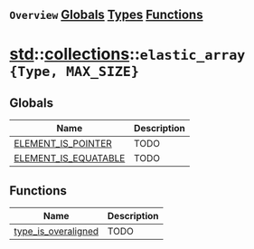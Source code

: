 ## `Overview` [Globals](./globals.md) [Types](./types.md) [Functions](./functions.md)
# [std](./../../std.md)::[collections](./../collections.md)::`elastic_array {Type, MAX_SIZE}`
## Globals
|Name|Description|
|----|-----------|
|[ELEMENT_IS_POINTER](#todo)|TODO|
|[ELEMENT_IS_EQUATABLE](#todo)|TODO|
## Functions
|Name|Description|
|----|-----------|
|[type_is_overaligned](#todo)|TODO|
